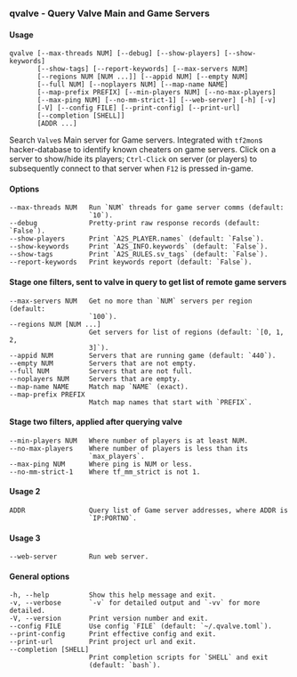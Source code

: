 ### qvalve - Query Valve Main and Game Servers

#### Usage
    qvalve [--max-threads NUM] [--debug] [--show-players] [--show-keywords]
           [--show-tags] [--report-keywords] [--max-servers NUM]
           [--regions NUM [NUM ...]] [--appid NUM] [--empty NUM]
           [--full NUM] [--noplayers NUM] [--map-name NAME]
           [--map-prefix PREFIX] [--min-players NUM] [--no-max-players]
           [--max-ping NUM] [--no-mm-strict-1] [--web-server] [-h] [-v]
           [-V] [--config FILE] [--print-config] [--print-url]
           [--completion [SHELL]]
           [ADDR ...]
    
Search `Valve`s Main server for Game servers. Integrated with `tf2mon`s
hacker-database to identify known cheaters on game servers. Click on a
server to show/hide its players; `Ctrl-Click` on server (or players) to
subsequently connect to that server when `F12` is pressed in-game.

#### Options
    --max-threads NUM   Run `NUM` threads for game server comms (default:
                        `10`).
    --debug             Pretty-print raw response records (default: `False`).
    --show-players      Print `A2S_PLAYER.names` (default: `False`).
    --show-keywords     Print `A2S_INFO.keywords` (default: `False`).
    --show-tags         Print `A2S_RULES.sv_tags` (default: `False`).
    --report-keywords   Print keywords report (default: `False`).

#### Stage one filters, sent to valve in query to get list of remote game servers
    --max-servers NUM   Get no more than `NUM` servers per region (default:
                        `100`).
    --regions NUM [NUM ...]
                        Get servers for list of regions (default: `[0, 1, 2,
                        3]`).
    --appid NUM         Servers that are running game (default: `440`).
    --empty NUM         Servers that are not empty.
    --full NUM          Servers that are not full.
    --noplayers NUM     Servers that are empty.
    --map-name NAME     Match map `NAME` (exact).
    --map-prefix PREFIX
                        Match map names that start with `PREFIX`.

#### Stage two filters, applied after querying valve
    --min-players NUM   Where number of players is at least NUM.
    --no-max-players    Where number of players is less than its
                        `max_players`.
    --max-ping NUM      Where ping is NUM or less.
    --no-mm-strict-1    Where tf_mm_strict is not 1.

#### Usage 2
    ADDR                Query list of Game server addresses, where ADDR is
                        `IP:PORTNO`.

#### Usage 3
    --web-server        Run web server.

#### General options
    -h, --help          Show this help message and exit.
    -v, --verbose       `-v` for detailed output and `-vv` for more detailed.
    -V, --version       Print version number and exit.
    --config FILE       Use config `FILE` (default: `~/.qvalve.toml`).
    --print-config      Print effective config and exit.
    --print-url         Print project url and exit.
    --completion [SHELL]
                        Print completion scripts for `SHELL` and exit
                        (default: `bash`).

